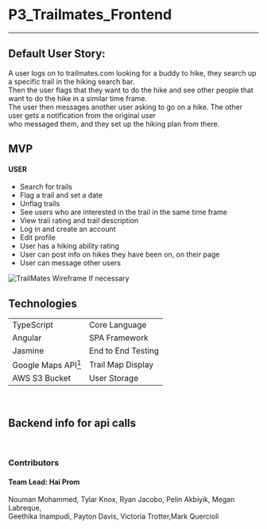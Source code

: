 # P3_Trailmates_Frontend

---
## Default User Story:
A user logs on to trailmates.com looking for a buddy to hike, they search up a specific trail in the hiking search bar.<br />
Then the user flags that they want to do the hike and see other people that want to do the hike in a similar time frame.<br />
The user then messages another user asking to go on a hike. The other user gets a notification from the original user<br />
who messaged them, and they set up the hiking plan from there.

## MVP
#### USER
- Search for trails
- Flag a trail and set a date
- Unflag trails
- See users who are interested in the trail in the same time frame
- View trail rating and trail description
- Log in and create an account
- Edit profile
- User has a hiking ability rating
- User can post info on hikes they have been on, on their page
- User can message other users


![TrailMates Wireframe If necessary](https://link-to-the-image_Can-be-stored-on-github)


## Technologies
<table>
    <tbody>
        <tr> <td>TypeScript</td> <td>Core Language</td> </tr>
        <tr> <td>Angular</td> <td>SPA Framework</td> </tr>
        <tr> <td>Jasmine</td> <td>End to End Testing</td> </tr>
        <tr>
            <td>Google Maps API<a href = "https://developers.google.com/maps/documentation"><sup>1</sup></a></td>
            <td>Trail Map Display</td>
        </tr>
        <tr> <td>AWS S3 Bucket</td> <td>User Storage</td> </tr>
    </tbody>
</table>
<br />

## Backend info for api calls
<br />

### Contributors
#### Team Lead: Hai Prom
Nouman Mohammed, Tylar Knox, Ryan Jacobo, Pelin Akbiyik, Megan Labreque,<br />
Geethika Inampudi, Payton Davis, Victoria Trotter,Mark Quercioli